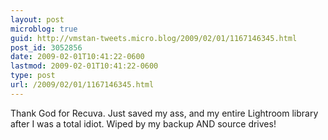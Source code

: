 ```yaml
---
layout: post
microblog: true
guid: http://vmstan-tweets.micro.blog/2009/02/01/1167146345.html
post_id: 3052856
date: 2009-02-01T10:41:22-0600
lastmod: 2009-02-01T10:41:22-0600
type: post
url: /2009/02/01/1167146345.html
---
```

Thank God for Recuva. Just saved my ass, and my entire Lightroom library after I was a total idiot. Wiped by my backup AND source drives!

